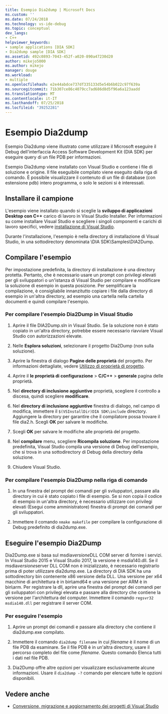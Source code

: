```yaml
---
title: Esempio Dia2dump | Microsoft Docs
ms.custom: ''
ms.date: 07/24/2018
ms.technology: vs-ide-debug
ms.topic: conceptual
dev_langs:
- C++
helpviewer_keywords:
- sample applications [DIA SDK]
- Dia2dump sample [DIA SDK]
ms.assetid: 492c0893-7043-452f-a020-890a47230d20
author: mikejo5000
ms.author: mikejo
manager: douge
ms.workload:
- multiple
ms.openlocfilehash: e2e44abdce737df335133d5e54b6b022c97f639a
ms.sourcegitcommit: 71b307ce86c4079cc7ad686d8d5f96a6a123aadd
ms.translationtype: MT
ms.contentlocale: it-IT
ms.lasthandoff: 07/25/2018
ms.locfileid: "39252281"
---
```

# <a name="dia2dump-sample"></a>Esempio Dia2dump

Esempio Dia2dump viene illustrato come utilizzare il Microsoft eseguire il Debug dell'interfaccia Access Software Development Kit (DIA SDK) per eseguire query di un file PDB per informazioni.

Esempio Dia2dump viene installato con Visual Studio e contiene i file di soluzione e origine. Il file eseguibile compilato viene eseguito dalla riga di comando. È possibile visualizzare il contenuto di un file di database (con estensione pdb) intero programma, o solo le sezioni si è interessati.

## <a name="install-the-sample"></a>Installare il campione

L'esempio viene installato quando si sceglie la **sviluppo di applicazioni Desktop con C++** carico di lavoro in Visual Studio Installer. Per informazioni su come installare Visual Studio e scegliere i singoli componenti e carichi di lavoro specifici, vedere [installazione di Visual Studio](../../install/install-visual-studio.md).

Durante l'installazione, l'esempio è nella directory di installazione di Visual Studio, in una sottodirectory denominata \DIA SDK\Samples\DIA2Dump.

## <a name="build-the-sample"></a>Compilare l'esempio

Per impostazione predefinita, la directory di installazione è una directory protetta. Pertanto, che è necessario usare un prompt con privilegi elevati per gli sviluppatori o un'istanza di Visual Studio per compilare e modificare la soluzione di esempio in questa posizione. Per semplificare la compilazione, è consigliabile innanzitutto copiare i file dalla directory di esempio in un'altra directory, ad esempio una cartella nella cartella documenti e quindi compilare l'esempio.

### <a name="to-build-the-dia2dump-sample-in-visual-studio"></a>Per compilare l'esempio Dia2Dump in Visual Studio

1. Aprire il file DIA2Dump.sln in Visual Studio. Se la soluzione non è stato copiato in un'altra directory, potrebbe essere necessario riavviare Visual Studio con autorizzazioni elevate.

1. Nelle **Esplora soluzioni**, selezionare il progetto Dia2Dump (non sulla soluzione).

1. Aprire la finestra di dialogo **Pagine delle proprietà** del progetto. Per informazioni dettagliate, vedere [Utilizzo di proprietà di progetto](/cpp/ide/working-with-project-properties).

1. Aprire il **le proprietà di configurazione** > **C/C++** > **generale** pagina delle proprietà.

1. Nel **directory di inclusione aggiuntive** proprietà, scegliere il controllo a discesa, quindi scegliere **modificare**.

1. Nel **directory di inclusione aggiuntive** finestra di dialogo, nel campo di modifica, immettere il `$(VSInstallDir)DIA SDK\include` directory. Aggiungere la directory per garantire che il compilatore possa trovare il file dia2.h. Scegli **OK** per salvare le modifiche.

1. Scegli **OK** per salvare le modifiche alle proprietà del progetto.

1. Nel **compilare** menu, scegliere **Ricompila soluzione**. Per impostazione predefinita, Visual Studio compila una versione di Debug dell'esempio, che si trova in una sottodirectory di Debug della directory della soluzione.

1. Chiudere Visual Studio.

### <a name="to-build-the-dia2dump-sample-at-the-command-line"></a>Per compilare l'esempio Dia2Dump nella riga di comando

1. In una finestra del prompt dei comandi per gli sviluppatori, passare alla directory in cui è stato copiato i file di esempio. Se si non copia il codice di esempio in un'altra directory, è necessario utilizzare con privilegi elevati (Esegui come amministratore) finestra di prompt dei comandi per gli sviluppatori.

1. Immettere il comando `nmake makefile` per compilare la configurazione di Debug predefinito di dia2dump.exe.

## <a name="run-the-dia2dump-sample"></a>Eseguire l'esempio Dia2Dump

Dia2Dump.exe si basa sul msdia*versione*DLL COM server di fornire i servizi. In Visual Studio 2015 e Visual Studio 2017, la versione è msdia140.dll. Se il msdia*versione*server DLL COM non è inizializzato, è necessario registrarlo prima di poter utilizzare dia2dump.exe. La directory di DIA SDK ha una sottodirectory bin contenente x86 versione della DLL. Una versione per x64 macchine di architettura è in bin\amd64 e una versione per ARM è in bin\arm. Per registrare la dll, aprire una finestra del prompt dei comandi per gli sviluppatori con privilegi elevata e passare alla directory che contiene la versione per l'architettura del computer. Immettere il comando `regsvr32 msdia140.dll` per registrare il server COM.

### <a name="to-run-the-sample"></a>Per eseguire l'esempio

1. Aprire un prompt dei comandi e passare alla directory che contiene il dia2dump.exe compilato.

1. Immettere il comando `dia2dump filename` in cui *filename* è il nome di un file PDB da esaminare. Se il file PDB è in un'altra directory, usare il percorso completo del file come *filename*. Questo comando Elenca tutti i dati nel file PDB.

1. Dia2Dump offre altre opzioni per visualizzare esclusivamente alcune informazioni. Usare il `dia2dump -?` comando per elencare tutte le opzioni disponibili.

## <a name="see-also"></a>Vedere anche

- [Conversione, migrazione e aggiornamento dei progetti di Visual Studio](../../porting/port-migrate-and-upgrade-visual-studio-projects.md)  
